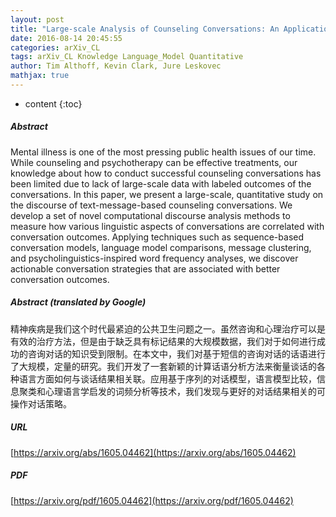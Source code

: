 ```yaml
---
layout: post
title: "Large-scale Analysis of Counseling Conversations: An Application of Natural Language Processing to Mental Health"
date: 2016-08-14 20:45:55
categories: arXiv_CL
tags: arXiv_CL Knowledge Language_Model Quantitative
author: Tim Althoff, Kevin Clark, Jure Leskovec
mathjax: true
---
```


* content
{:toc}

##### Abstract
Mental illness is one of the most pressing public health issues of our time. While counseling and psychotherapy can be effective treatments, our knowledge about how to conduct successful counseling conversations has been limited due to lack of large-scale data with labeled outcomes of the conversations. In this paper, we present a large-scale, quantitative study on the discourse of text-message-based counseling conversations. We develop a set of novel computational discourse analysis methods to measure how various linguistic aspects of conversations are correlated with conversation outcomes. Applying techniques such as sequence-based conversation models, language model comparisons, message clustering, and psycholinguistics-inspired word frequency analyses, we discover actionable conversation strategies that are associated with better conversation outcomes.

##### Abstract (translated by Google)
精神疾病是我们这个时代最紧迫的公共卫生问题之一。虽然咨询和心理治疗可以是有效的治疗方法，但是由于缺乏具有标记结果的大规模数据，我们对于如何进行成功的咨询对话的知识受到限制。在本文中，我们对基于短信的咨询对话的话语进行了大规模，定量的研究。我们开发了一套新颖的计算话语分析方法来衡量谈话的各种语言方面如何与谈话结果相关联。应用基于序列的对话模型，语言模型比较，信息聚类和心理语言学启发的词频分析等技术，我们发现与更好的对话结果相关的可操作对话策略。

##### URL
[https://arxiv.org/abs/1605.04462](https://arxiv.org/abs/1605.04462)

##### PDF
[https://arxiv.org/pdf/1605.04462](https://arxiv.org/pdf/1605.04462)


